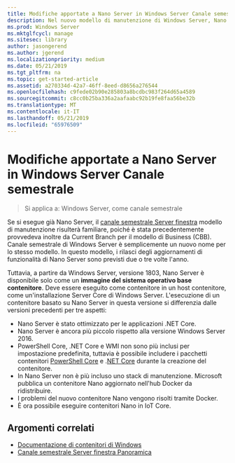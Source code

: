 ```yaml
---
title: Modifiche apportate a Nano Server in Windows Server Canale semestrale
description: Nel nuovo modello di manutenzione di Windows Server, Nano Server è solo un sistema operativo contenitore, che include alcune modifiche delle funzionalità.
ms.prod: Windows Server
ms.mktglfcycl: manage
ms.sitesec: library
author: jasongerend
ms.author: jgerend
ms.localizationpriority: medium
ms.date: 05/21/2019
ms.tgt_pltfrm: na
ms.topic: get-started-article
ms.assetid: a270334d-42a7-46ff-8eed-d8656a276544
ms.openlocfilehash: c9fede02b90e285803a8bcdbc983f264d65a4589
ms.sourcegitcommit: c8cc0b25ba336a2aafaabc92b19fe8faa56be32b
ms.translationtype: MT
ms.contentlocale: it-IT
ms.lasthandoff: 05/21/2019
ms.locfileid: "65976509"
---
```

# <a name="changes-to-nano-server-in-windows-server-semi-annual-channel"></a>Modifiche apportate a Nano Server in Windows Server Canale semestrale

>Si applica a: Windows Server, come canale semestrale

Se si esegue già Nano Server, il [canale semestrale Server finestra](..\get-started-19\servicing-channels-19.md) modello di manutenzione risulterà familiare, poiché è stata precedentemente provvedeva inoltre da Current Branch per il modello di Business (CBB). Canale semestrale di Windows Server è semplicemente un nuovo nome per lo stesso modello. In questo modello, i rilasci degli aggiornamenti di funzionalità di Nano Server sono previsti due o tre volte l'anno.

Tuttavia, a partire da Windows Server, versione 1803, Nano Server è disponibile solo come un **immagine del sistema operativo base contenitore**. Deve essere eseguito come contenitore in un host contenitore, come un'installazione Server Core di Windows Server. L'esecuzione di un contenitore basato su Nano Server in questa versione si differenzia dalle versioni precedenti per tre aspetti:

- Nano Server è stato ottimizzato per le applicazioni .NET Core.
- Nano Server è ancora più piccolo rispetto alla versione Windows Server 2016.
- PowerShell Core, .NET Core e WMI non sono più inclusi per impostazione predefinita, tuttavia è possibile includere i pacchetti contenitori [PowerShell Core](https://hub.docker.com/r/microsoft/powershell/) e .[NET Core](https://hub.docker.com/r/microsoft/dotnet/) durante la creazione del contenitore.
- In Nano Server non è più incluso uno stack di manutenzione. Microsoft pubblica un contenitore Nano aggiornato nell'hub Docker da ridistribuire.
- I problemi del nuovo contenitore Nano vengono risolti tramite Docker.
- È ora possibile eseguire contenitori Nano in IoT Core.

## <a name="related-topics"></a>Argomenti correlati

- [Documentazione di contenitori di Windows](http://aka.ms/windowscontainers)
- [Canale semestrale Server finestra Panoramica](..\get-started-19\servicing-channels-19.md)
